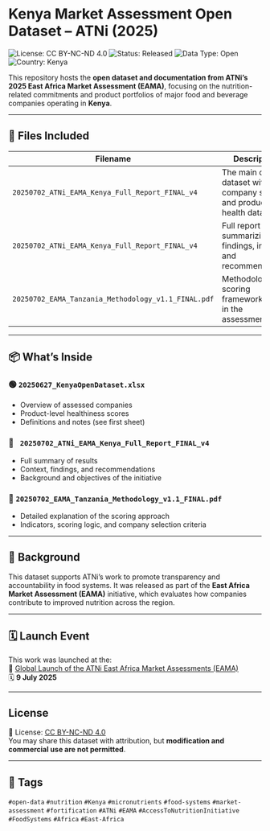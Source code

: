 # Kenya Market Assessment Open Dataset – ATNi (2025)

![License: CC BY-NC-ND 4.0](https://img.shields.io/badge/License-CC%20BY--NC--ND%204.0-lightgrey.svg)
![Status: Released](https://img.shields.io/badge/Status-Released-brightgreen)
![Data Type: Open](https://img.shields.io/badge/Data%20Type-Open-blue)
![Country: Kenya](https://img.shields.io/badge/Country-Kenya-orange)


This repository hosts the **open dataset and documentation from ATNi’s 2025 East Africa Market Assessment (EAMA)**, focusing on the nutrition-related commitments and product portfolios of major food and beverage companies operating in **Kenya**.

---

## 📄 Files Included

| Filename | Description |
|----------|-------------|
| `20250702_ATNi_EAMA_Kenya_Full_Report_FINAL_v4` | The main open dataset with company scores and product health data |
| `20250702_ATNi_EAMA_Kenya_Full_Report_FINAL_v4` | Full report summarizing findings, insights, and recommendations |
| `20250702_EAMA_Tanzania_Methodology_v1.1_FINAL.pdf` | Methodology and scoring framework used in the assessment |

---

## 📦 What’s Inside

### 🟢 `20250627_KenyaOpenDataset.xlsx`  
- Overview of assessed companies  
- Product-level healthiness scores  
- Definitions and notes (see first sheet)

### 📘 ` 20250702_ATNi_EAMA_Kenya_Full_Report_FINAL_v4`  
- Full summary of results  
- Context, findings, and recommendations  
- Background and objectives of the initiative

### 📐 `20250702_EAMA_Tanzania_Methodology_v1.1_FINAL.pdf`  
- Detailed explanation of the scoring approach  
- Indicators, scoring logic, and company selection criteria

---

## 🧭 Background

This dataset supports ATNi’s work to promote transparency and accountability in food systems. It was released as part of the **East Africa Market Assessment (EAMA)** initiative, which evaluates how companies contribute to improved nutrition across the region.

---

## 🗓️ Launch Event

This work was launched at the:  
🎤 [Global Launch of the ATNi East Africa Market Assessments (EAMA)](https://www.linkedin.com/posts/atni-org_nutrition-foodsystems-sustainabledevelopment-activity-7341735029795905536-Al3L?utm_source=share&utm_medium=member_desktop&rcm=ACoAAC_SdMQBMsaoBvXA2GSlBAM0uGmUE0I8TKQ)  
🗓️ **9 July 2025**

---

## License

📜 License: [CC BY-NC-ND 4.0](https://creativecommons.org/licenses/by-nc-nd/4.0/)  
You may share this dataset with attribution, but **modification and commercial use are not permitted**.

---

## 🔖 Tags

`#open-data` `#nutrition` `#Kenya` `#micronutrients` `#food-systems` `#market-assessment` `#fortification` `#ATNi` `#EAMA` `#AccessToNutritionInitiative` `#FoodSystems` `#Africa` `#East-Africa`
